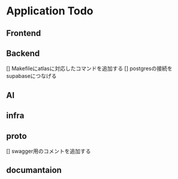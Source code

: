 # Application Todo
## Frontend

## Backend
[] Makefileにatlasに対応したコマンドを追加する
[] postgresの接続をsupabaseにつなげる

## AI

## infra

## proto
[] swagger用のコメントを追加する

## documantaion
